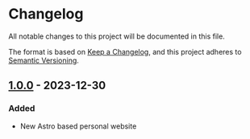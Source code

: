# Changelog

All notable changes to this project will be documented in this file.

The format is based on [Keep a Changelog](https://keepachangelog.com/en/1.0.0/),
and this project adheres to [Semantic Versioning](https://semver.org/spec/v2.0.0.html).

## [1.0.0] - 2023-12-30

### Added

- New Astro based personal website

[1.0.0]: https://github.com/WilliamsCJ/cjwilliams.io/releases/tag/v1.0.0